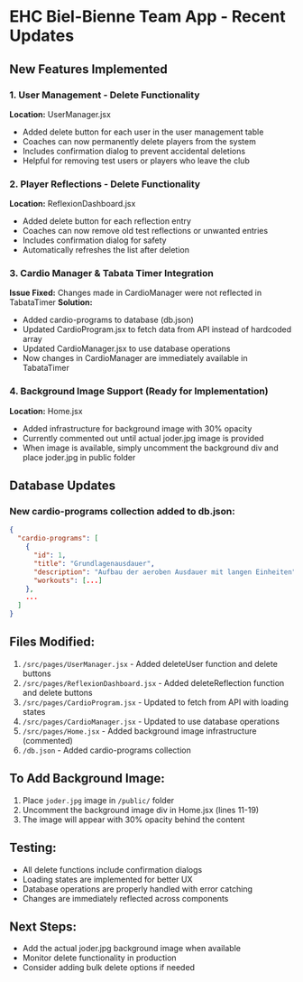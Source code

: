 # EHC Biel-Bienne Team App - Recent Updates

## New Features Implemented

### 1. User Management - Delete Functionality
**Location:** UserManager.jsx
- Added delete button for each user in the user management table
- Coaches can now permanently delete players from the system
- Includes confirmation dialog to prevent accidental deletions
- Helpful for removing test users or players who leave the club

### 2. Player Reflections - Delete Functionality
**Location:** ReflexionDashboard.jsx
- Added delete button for each reflection entry
- Coaches can now remove old test reflections or unwanted entries
- Includes confirmation dialog for safety
- Automatically refreshes the list after deletion

### 3. Cardio Manager & Tabata Timer Integration
**Issue Fixed:** Changes made in CardioManager were not reflected in TabataTimer
**Solution:** 
- Added cardio-programs to database (db.json)
- Updated CardioProgram.jsx to fetch data from API instead of hardcoded array
- Updated CardioManager.jsx to use database operations
- Now changes in CardioManager are immediately available in TabataTimer

### 4. Background Image Support (Ready for Implementation)
**Location:** Home.jsx
- Added infrastructure for background image with 30% opacity
- Currently commented out until actual joder.jpg image is provided
- When image is available, simply uncomment the background div and place joder.jpg in public folder

## Database Updates

### New cardio-programs collection added to db.json:
```json
{
  "cardio-programs": [
    {
      "id": 1,
      "title": "Grundlagenausdauer",
      "description": "Aufbau der aeroben Ausdauer mit langen Einheiten",
      "workouts": [...]
    },
    ...
  ]
}
```

## Files Modified:
1. `/src/pages/UserManager.jsx` - Added deleteUser function and delete buttons
2. `/src/pages/ReflexionDashboard.jsx` - Added deleteReflection function and delete buttons  
3. `/src/pages/CardioProgram.jsx` - Updated to fetch from API with loading states
4. `/src/pages/CardioManager.jsx` - Updated to use database operations
5. `/src/pages/Home.jsx` - Added background image infrastructure (commented)
6. `/db.json` - Added cardio-programs collection

## To Add Background Image:
1. Place `joder.jpg` image in `/public/` folder
2. Uncomment the background image div in Home.jsx (lines 11-19)
3. The image will appear with 30% opacity behind the content

## Testing:
- All delete functions include confirmation dialogs
- Loading states are implemented for better UX
- Database operations are properly handled with error catching
- Changes are immediately reflected across components

## Next Steps:
- Add the actual joder.jpg background image when available
- Monitor delete functionality in production
- Consider adding bulk delete options if needed
